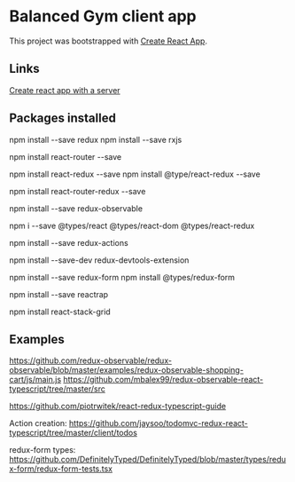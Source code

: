 # Balanced Gym client app

This project was bootstrapped with [Create React App](https://github.com/facebookincubator/create-react-app).


## Links

[Create react app with a server](https://www.fullstackreact.com/articles/using-create-react-app-with-a-server/)



## Packages installed



npm install --save redux
npm install --save rxjs

npm install react-router --save

npm install react-redux --save
npm install @type/react-redux --save

npm install react-router-redux --save

npm install --save redux-observable

npm i --save @types/react @types/react-dom @types/react-redux

 npm install --save redux-actions

npm install --save-dev redux-devtools-extension

npm install --save redux-form
npm install @types/redux-form

npm install --save reactrap

npm install react-stack-grid

## Examples 

https://github.com/redux-observable/redux-observable/blob/master/examples/redux-observable-shopping-cart/js/main.js
https://github.com/mbalex99/redux-observable-react-typescript/tree/master/src


https://github.com/piotrwitek/react-redux-typescript-guide


Action creation:
https://github.com/jaysoo/todomvc-redux-react-typescript/tree/master/client/todos

redux-form types:
https://github.com/DefinitelyTyped/DefinitelyTyped/blob/master/types/redux-form/redux-form-tests.tsx